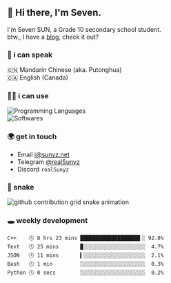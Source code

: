 ## 👋 Hi there, I'm Seven.

I'm Seven SUN, a Grade 10 secondary school student.  
btw., I have a [blog](https://sunyz.net), check it out?

### 💬 i can speak

🇨🇳 Mandarin Chinese (aka. Putonghua)  
🇨🇦 English (Canada)

### 👩‍💻 i can use

![Programming Languages](https://skillicons.dev/icons?i=cpp,html,python,bash,md,latex)  
![Softwares](https://skillicons.dev/icons?i=ai,pr,ps,xd,figma,vscode)

### 🌍 get in touch

* Email i@sunyz.net
* Telegram [@realSunyz](https://t.me/realSunyz)
* Discord `realSunyz`

### 🐍 snake
<picture>
  <source media="(prefers-color-scheme: dark)" srcset="https://raw.githubusercontent.com/realSunyz/realSunyz/main/snake/snake-dark.svg" />
  <source media="(prefers-color-scheme: light)" srcset="https://raw.githubusercontent.com/realSunyz/realSunyz/main/snake/snake.svg" />
  <img alt="github contribution grid snake animation" src="github-snake.svg" />
</picture>

### 🕳️ weekly development
<!-- waka-box start -->
```text
C++    🕓 8 hrs 23 mins ███████████████████▍░ 92.8%
Text   🕓 25 mins       ▉░░░░░░░░░░░░░░░░░░░░  4.7%
JSON   🕓 11 mins       ▍░░░░░░░░░░░░░░░░░░░░  2.1%
Bash   🕓 1 min         ░░░░░░░░░░░░░░░░░░░░░  0.3%
Python 🕓 0 secs        ░░░░░░░░░░░░░░░░░░░░░  0.2%
```
<!-- Powered by https://github.com/realSunyz/waka-box-go . -->
<!-- waka-box end -->